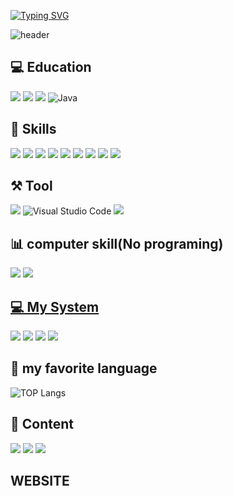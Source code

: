 [![Typing SVG](https://readme-typing-svg.demolab.com?font=Fira+Code&pause=1000&width=435&lines=WElCOME+MY+GITHUB)](https://git.io/typing-svg)

![header](https://capsule-render.vercel.app/api?type=Cylinder&text=JUWONBAIK)



## 💻 Education
<img src="https://img.shields.io/badge/c-A8B9CCB?style=for-the-badge&logo=c&logoColor=white"> <img src="https://img.shields.io/badge/Python-3776AB?style=for-the-badge&logo=Python&logoColor=white"> <img src="https://img.shields.io/badge/html5-E34F26?style=for-the-badge&logo=html5&logoColor=white"> ![Java](https://img.shields.io/badge/Java-007396.svg?&style=for-the-badge&logo=Java&logoColor=white)
</a> 

## 🚀 Skills
<img src="https://img.shields.io/badge/C-00599C?style=for-the-badge&logo=c&logoColor=white"> <img src="https://img.shields.io/badge/Python-14354C?style=for-the-badge&logo=python&logoColor=white"> <img src="https://img.shields.io/badge/Java-ED8B00?style=for-the-badge&logo=openjdk&logoColor=white"> <img src="https://img.shields.io/badge/Node.js-43853D?style=for-the-badge&logo=node.js&logoColor=white"> <img src="https://img.shields.io/badge/Bootstrap-563D7C?style=for-the-badge&logo=bootstrap&logoColor=white"> <img src="https://img.shields.io/badge/MongoDB-4EA94B?style=for-the-badge&logo=mongodb&logoColor=white"> <img src="https://img.shields.io/badge/HTML5-E34F26?style=for-the-badge&logo=html5&logoColor=white"> <img src="https://img.shields.io/badge/javascript-F7DF1E?style=for-the-badge&logo=javascript&logoColor=white"> <img src="https://img.shields.io/badge/docker-%230db7ed.svg?style=for-the-badge&logo=docker&logoColor=white">
	
## ⚒ Tool
<img src="https://img.shields.io/badge/visualstudio-5C2D91?style=for-the-badge&logo=visualstudio&logoColor=white"> ![Visual Studio Code](https://img.shields.io/badge/Visual%20Studio%20Code-007ACC.svg?&style=for-the-badge&logo=Visual%20Studio%20Code&logoColor=white) <img src="https://img.shields.io/badge/intellijidea-000000?style=for-the-badge&logo=intellijidea&logoColor=white"> 
</a>
	
## 📊 computer skill(No programing)
<img src="https://img.shields.io/badge/adobephotoshop-31A8FF?style=for-the-badge&logo=adobephotoshop&logoColor=white"> <img src="https://img.shields.io/badge/microsoftpowerpoint-B7472A?style=for-the-badge&logo=microsoftpowerpoint&logoColor=white"> 
</a>

## [💻 My System](https://github.com/BAIKJUWON/BAIKJUWON/blob/main/Sys.md)
<a href="https://img.shields.io/badge/AMD-Ryzen_5_5600X-ED1C24?style=for-the-badge&logo=amd&logoColor=white"><img src="https://img.shields.io/badge/AMD-Ryzen_5_5600X-ED1C24?style=for-the-badge&logo=amd&logoColor=white"/></a>
<a href="https://img.shields.io/badge/NVIDIA-RTX3080-76B900?style=for-the-badge&logo=nvidia&logoColor=white"><img src="https://img.shields.io/badge/NVIDIA-RTX3080-76B900?style=for-the-badge&logo=nvidia&logoColor=white"/></a>
<a href="https://img.shields.io/badge/Apple-MacBook_Pro_2020-999999?style=for-the-badge&logo=apple&logoColor=white"><img src="https://img.shields.io/badge/Apple-MacBook_Pro_2020-999999?style=for-the-badge&logo=apple&logoColor=white"/></a> <img src="https://img.shields.io/badge/Windows-ASUS_Zenbook-0078D6?style=for-the-badge&logo=windows&logoColor=white">


## 📙 my favorite language
![TOP Langs](https://github-readme-stats.vercel.app/api/top-langs/?username=BAIKJUWON)
</a>

## 📧 Content
<a href="https://www.instagram.com/bjww_sss109883"><img src="https://img.shields.io/badge/Instagram-E4405F?style=for-the-badge&logo=instagram&logoColor=white"/></a> <a href="mailto:bjw04ys@gmail.com"><img src="https://img.shields.io/badge/Gmail-D14836?style=for-the-badge&logo=gmail&logoColor=white"/></a> <a href="https://discord.gg/sfjT3w7wgx"><img src="https://img.shields.io/badge/Discord-7289DA?style=for-the-badge&logo=discord&logoColor=white"/></a>

## WEBSITE
<a href="https://baikjuwon.site"></a>















